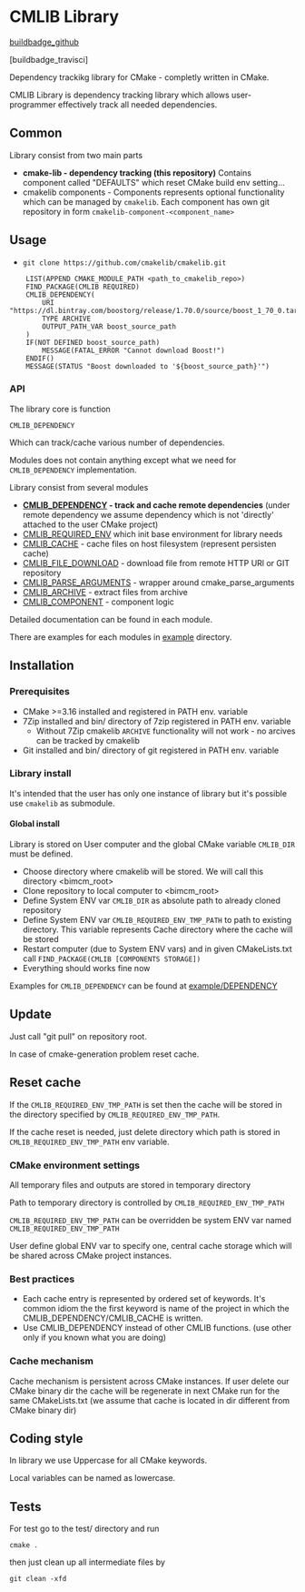 
# CMLIB Library

[buildbadge_github]

[buildbadge_travisci]

Dependency trackikg library for CMake - completly written in CMake.

CMLIB Library is dependency tracking library which allows
user-programmer effectively track all needed dependencies.

## Common

Library consist from two main parts

- **cmake-lib - dependency tracking (this repository)**
Contains component called "DEFAULTS" which reset CMake build env setting...
- cmakelib components - Components represents optional functionality which can be
managed by `cmakelib`. Each component has own git repository in form `cmakelib-component-<component_name>`

## Usage

- `git clone https://github.com/cmakelib/cmakelib.git`

```
	LIST(APPEND CMAKE_MODULE_PATH <path_to_cmakelib_repo>)
	FIND_PACKAGE(CMLIB REQUIRED)
	CMLIB_DEPENDENCY(
		URI "https://dl.bintray.com/boostorg/release/1.70.0/source/boost_1_70_0.tar.bz2"
		TYPE ARCHIVE
		OUTPUT_PATH_VAR boost_source_path
	)
	IF(NOT DEFINED boost_source_path)
		MESSAGE(FATAL_ERROR "Cannot download Boost!")
	ENDIF()
	MESSAGE(STATUS "Boost downloaded to '${boost_source_path}'")
```

### API

The library core is function

	CMLIB_DEPENDENCY

Which can track/cache various number of dependencies.

Modules does not contain anything except what we need for `CMLIB_DEPENDENCY` implementation.

Library consist from several modules

- **[CMLIB_DEPENDENCY] - track and cache remote dependencies** (under remote dependency we assume dependency
which is not 'directly' attached to the user CMake project)
- [CMLIB_REQUIRED_ENV] which init base environment for library needs
- [CMLIB_CACHE] - cache files on host filesystem (represent persisten cache)
- [CMLIB_FILE_DOWNLOAD] - download file from remote HTTP URl or GIT repository
- [CMLIB_PARSE_ARGUMENTS] - wrapper around cmake_parse_arguments
- [CMLIB_ARCHIVE] - extract files from archive
- [CMLIB_COMPONENT] - component logic

Detailed documentation can be found in each module.

There are examples for each modules in [example] directory.

## Installation

### Prerequisites

- CMake >=3.16 installed and registered in PATH env. variable
- 7Zip installed and bin/ directory of 7zip registered in PATH env. variable
    - Without 7Zip cmakelib `ARCHIVE` functionality will not work - no arcives can be tracked
	by cmakelib
- Git installed and bin/ directory of git registered in PATH env. variable

### Library install

It's intended that the user has only one instance of library but it's possible use `cmakelib`
as submodule.

#### Global install

Library is stored on User computer and the global CMake variable `CMLIB_DIR`
must be defined.

- Choose directory where cmakelib will be stored. We will call this directory
<bimcm_root>
- Clone repository to local computer to <bimcm_root>
- Define System ENV var `CMLIB_DIR` as absolute path to already cloned repository
- Define System ENV var `CMLIB_REQUIRED_ENV_TMP_PATH` to path to existing directory. This variable represents
Cache directory where the cache will be stored
- Restart computer (due to System ENV vars) and in given CMakeLists.txt
call `FIND_PACKAGE(CMLIB [COMPONENTS STORAGE])`
- Everything should works fine now

Examples for `CMLIB_DEPENDENCY` can be found at [example/DEPENDENCY]



## Update

Just call "git pull" on repository root.

In case of cmake-generation problem reset cache.

## Reset cache

If the `CMLIB_REQUIRED_ENV_TMP_PATH` is set then the cache will be stored
in the directory specified by `CMLIB_REQUIRED_ENV_TMP_PATH`.

If the cache reset is needed, just delete directory which path is stored
in `CMLIB_REQUIRED_ENV_TMP_PATH` env variable.

### CMake environment settings

All temporary files and outputs are stored in temporary directory

Path to temporary directory is controlled by `CMLIB_REQUIRED_ENV_TMP_PATH`

`CMLIB_REQUIRED_ENV_TMP_PATH` can be overridden be system ENV var named
`CMLIB_REQUIRED_ENV_TMP_PATH`

User define global ENV var to specify one, central cache storage which will be
shared across CMake project instances.

### Best practices

- Each cache entry is represented by ordered set of keywords.
It's common idiom the the first keyword is name of the project in which
the CMLIB_DEPENDENCY/CMLIB_CACHE is written.
- Use CMLIB_DEPENDENCY instead of other CMLIB functions. (use other only if you known what
you are doing)


### Cache mechanism

Cache mechanism is persistent across CMake instances.
If user delete our CMake binary dir the cache will be regenerate
in next CMake run for the same CMakeLists.txt
(we assume that cache is located in dir different from CMake binary dir)

## Coding style

In library we use Uppercase for all CMake keywords.

Local variables can be named as lowercase.

## Tests

For test go to the test/ directory and run

	cmake .

then just clean up all intermediate files by

    git clean -xfd




[CMLIB_REQUIRED_ENV]:    ./system_modules/CMLIB_REQUIRED_ENV.cmake
[CMLIB_CACHE]:           ./system_modules/CMLIB_CACHE.cmake
[CMLIB_FILE_DOWNLOAD]:   ./system_modules/CMLIB_FILE_DOWNLOAD.cmake
[CMLIB_PARSE_ARGUMENTS]: ./system_modules/CMLIB_PARSE_ARGUMENTS.cmake
[CMLIB_ARCHIVE]:         ./system_modules/CMLIB_ARCHIVE.cmake
[CMLIB_DEPENDENCY]:      ./system_modules/CMLIB_DEPENDENCY.cmake
[CMLIB_COMPONENT]:       ./system_modules/CMLIB_COMPONENT.cmake
[example]:               ./example/
[example/DEPENDENCY]:    ./example/DEPENDENCY
[buildbadge_github]:     https://github.com/cmakelib/cmakelib/workflows/Tests/badge.svg

